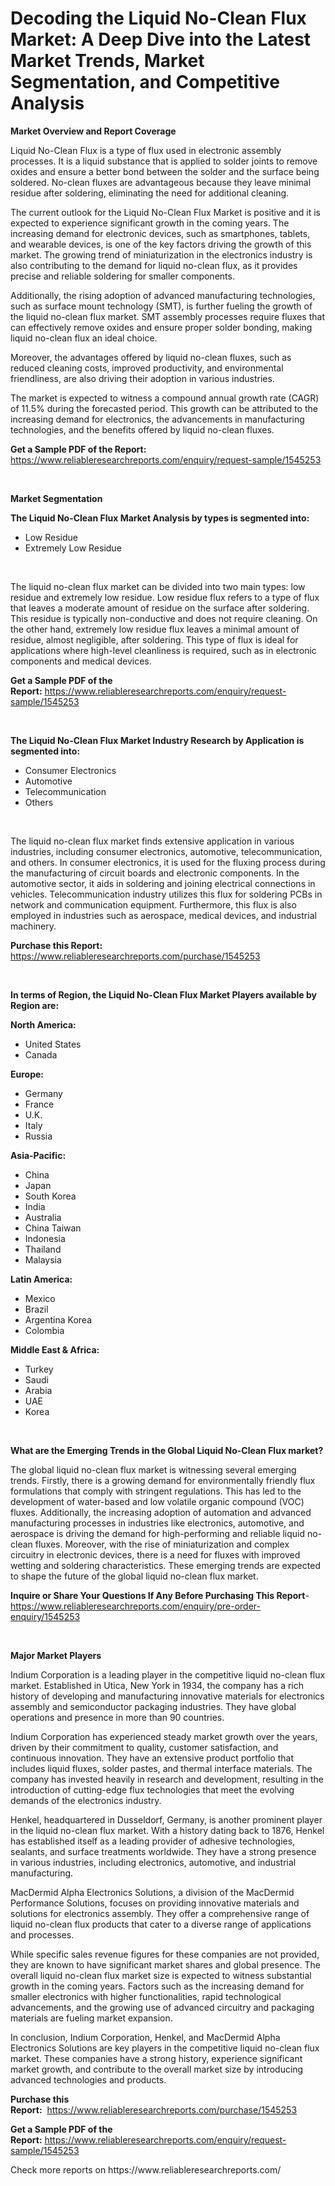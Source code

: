 <p><h1>Decoding the Liquid No-Clean Flux Market: A Deep Dive into the Latest Market Trends, Market Segmentation, and Competitive Analysis</h1></p><p><strong>Market Overview and Report Coverage</strong></p>
<p><p>Liquid No-Clean Flux is a type of flux used in electronic assembly processes. It is a liquid substance that is applied to solder joints to remove oxides and ensure a better bond between the solder and the surface being soldered. No-clean fluxes are advantageous because they leave minimal residue after soldering, eliminating the need for additional cleaning.</p><p>The current outlook for the Liquid No-Clean Flux Market is positive and it is expected to experience significant growth in the coming years. The increasing demand for electronic devices, such as smartphones, tablets, and wearable devices, is one of the key factors driving the growth of this market. The growing trend of miniaturization in the electronics industry is also contributing to the demand for liquid no-clean flux, as it provides precise and reliable soldering for smaller components.</p><p>Additionally, the rising adoption of advanced manufacturing technologies, such as surface mount technology (SMT), is further fueling the growth of the liquid no-clean flux market. SMT assembly processes require fluxes that can effectively remove oxides and ensure proper solder bonding, making liquid no-clean flux an ideal choice.</p><p>Moreover, the advantages offered by liquid no-clean fluxes, such as reduced cleaning costs, improved productivity, and environmental friendliness, are also driving their adoption in various industries.</p><p>The market is expected to witness a compound annual growth rate (CAGR) of 11.5% during the forecasted period. This growth can be attributed to the increasing demand for electronics, the advancements in manufacturing technologies, and the benefits offered by liquid no-clean fluxes.</p></p>
<p><strong>Get a Sample PDF of the Report:</strong> <a href="https://www.reliableresearchreports.com/enquiry/request-sample/1545253">https://www.reliableresearchreports.com/enquiry/request-sample/1545253</a></p>
<p>&nbsp;</p>
<p><strong>Market Segmentation</strong></p>
<p><strong>The Liquid No-Clean Flux Market Analysis by types is segmented into:</strong></p>
<p><ul><li>Low Residue</li><li>Extremely Low Residue</li></ul></p>
<p>&nbsp;</p>
<p><p>The liquid no-clean flux market can be divided into two main types: low residue and extremely low residue. Low residue flux refers to a type of flux that leaves a moderate amount of residue on the surface after soldering. This residue is typically non-conductive and does not require cleaning. On the other hand, extremely low residue flux leaves a minimal amount of residue, almost negligible, after soldering. This type of flux is ideal for applications where high-level cleanliness is required, such as in electronic components and medical devices.</p></p>
<p><strong>Get a Sample PDF of the Report:</strong>&nbsp;<a href="https://www.reliableresearchreports.com/enquiry/request-sample/1545253">https://www.reliableresearchreports.com/enquiry/request-sample/1545253</a></p>
<p>&nbsp;</p>
<p><strong>The Liquid No-Clean Flux Market Industry Research by Application is segmented into:</strong></p>
<p><ul><li>Consumer Electronics</li><li>Automotive</li><li>Telecommunication</li><li>Others</li></ul></p>
<p>&nbsp;</p>
<p><p>The liquid no-clean flux market finds extensive application in various industries, including consumer electronics, automotive, telecommunication, and others. In consumer electronics, it is used for the fluxing process during the manufacturing of circuit boards and electronic components. In the automotive sector, it aids in soldering and joining electrical connections in vehicles. Telecommunication industry utilizes this flux for soldering PCBs in network and communication equipment. Furthermore, this flux is also employed in industries such as aerospace, medical devices, and industrial machinery.</p></p>
<p><strong>Purchase this Report:</strong>&nbsp; <a href="https://www.reliableresearchreports.com/purchase/1545253">https://www.reliableresearchreports.com/purchase/1545253</a></p>
<p>&nbsp;</p>
<p><strong>In terms of Region, the Liquid No-Clean Flux Market Players available by Region are:</strong></p>
<p>
    <p> <strong> North America: </strong>
        <ul>
            <li>United States</li>
            <li>Canada</li>
        </ul>
        </p> 
    <p> <strong> Europe: </strong>
        <ul>
            <li>Germany</li>
            <li>France</li>
            <li>U.K.</li>
            <li>Italy</li>
            <li>Russia</li>
        </ul>
        </p> 
    <p> <strong> Asia-Pacific: </strong>
        <ul>
            <li>China</li>
            <li>Japan</li>
            <li>South Korea</li>
            <li>India</li>
            <li>Australia</li>
            <li>China Taiwan</li>
            <li>Indonesia</li>
            <li>Thailand</li>
            <li>Malaysia</li>
        </ul>
        </p> 
    <p> <strong> Latin America: </strong>
        <ul>
            <li>Mexico</li>
            <li>Brazil</li>
            <li>Argentina Korea</li>
            <li>Colombia</li>
        </ul>
        </p> 
    <p> <strong> Middle East & Africa: </strong>
        <ul>
            <li>Turkey</li>
            <li>Saudi</li>
            <li>Arabia</li>
            <li>UAE</li>
            <li>Korea</li>
        </ul>
    </p>
    </p>
<p>&nbsp;</p>
<p><strong>What are the Emerging Trends in the Global Liquid No-Clean Flux market?</strong></p>
<p><p>The global liquid no-clean flux market is witnessing several emerging trends. Firstly, there is a growing demand for environmentally friendly flux formulations that comply with stringent regulations. This has led to the development of water-based and low volatile organic compound (VOC) fluxes. Additionally, the increasing adoption of automation and advanced manufacturing processes in industries like electronics, automotive, and aerospace is driving the demand for high-performing and reliable liquid no-clean fluxes. Moreover, with the rise of miniaturization and complex circuitry in electronic devices, there is a need for fluxes with improved wetting and soldering characteristics. These emerging trends are expected to shape the future of the global liquid no-clean flux market.</p></p>
<p><strong>Inquire or Share Your Questions If Any Before Purchasing This Report</strong>- <a href="https://www.reliableresearchreports.com/enquiry/pre-order-enquiry/1545253">https://www.reliableresearchreports.com/enquiry/pre-order-enquiry/1545253</a></p>
<p>&nbsp;</p>
<p><strong>Major Market Players</strong></p>
<p><p>Indium Corporation is a leading player in the competitive liquid no-clean flux market. Established in Utica, New York in 1934, the company has a rich history of developing and manufacturing innovative materials for electronics assembly and semiconductor packaging industries. They have global operations and presence in more than 90 countries.</p><p>Indium Corporation has experienced steady market growth over the years, driven by their commitment to quality, customer satisfaction, and continuous innovation. They have an extensive product portfolio that includes liquid fluxes, solder pastes, and thermal interface materials. The company has invested heavily in research and development, resulting in the introduction of cutting-edge flux technologies that meet the evolving demands of the electronics industry.</p><p>Henkel, headquartered in Dusseldorf, Germany, is another prominent player in the liquid no-clean flux market. With a history dating back to 1876, Henkel has established itself as a leading provider of adhesive technologies, sealants, and surface treatments worldwide. They have a strong presence in various industries, including electronics, automotive, and industrial manufacturing.</p><p>MacDermid Alpha Electronics Solutions, a division of the MacDermid Performance Solutions, focuses on providing innovative materials and solutions for electronics assembly. They offer a comprehensive range of liquid no-clean flux products that cater to a diverse range of applications and processes.</p><p>While specific sales revenue figures for these companies are not provided, they are known to have significant market shares and global presence. The overall liquid no-clean flux market size is expected to witness substantial growth in the coming years. Factors such as the increasing demand for smaller electronics with higher functionalities, rapid technological advancements, and the growing use of advanced circuitry and packaging materials are fueling market expansion.</p><p>In conclusion, Indium Corporation, Henkel, and MacDermid Alpha Electronics Solutions are key players in the competitive liquid no-clean flux market. These companies have a strong history, experience significant market growth, and contribute to the overall market size by introducing advanced technologies and products.</p></p>
<p><strong>Purchase this Report:</strong>&nbsp;&nbsp;<a href="https://www.reliableresearchreports.com/purchase/1545253">https://www.reliableresearchreports.com/purchase/1545253</a></p>
<p></p>
<p><strong>Get a Sample PDF of the Report:</strong>&nbsp;<a href="https://www.reliableresearchreports.com/enquiry/request-sample/1545253">https://www.reliableresearchreports.com/enquiry/request-sample/1545253</a></p>
<p>Check more reports on https://www.reliableresearchreports.com/</p>